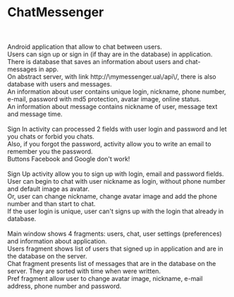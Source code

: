 # ChatMessenger
</br>
</br>
Android application that allow to chat between users.</br>
Users can sign up or sign in (if thay are in the database) in application.</br>
There is database that saves an information about users and chat-messages in app.</br>
On abstract server, with link http://\mymessenger.ua\/api\/, there is also database with users and messages.</br>
An information about user contains unique login, nickname, phone number, e-mail, password with md5 protection, avatar image, online status.</br>
An information about message contains nickname of user, message text and message time.</br>
</br>
Sign In activity can processed 2 fields with user login and password and let you chats or forbid you chats.</br>
Also, if you forgot the password, activity allow you to write an email to remember you the password.</br>
Buttons Facebook and Google don't work!</br>
</br>
Sign Up activity allow you to sign up with login, email and password fields.</br>
User can begin to chat with user nickname as login, without phone number and default image as avatar.</br>
Or, user can change nickname, change avatar image and add the phone number and than start to chat.</br>
If the user login is unique, user can't signs up with the login that already in database.</br>
</br>
Main window shows 4 fragments: users, chat, user settings (preferences) and information about application.</br>
Users fragment shows list of users that signed up in application and are in the database on the server.</br>
Chat fragment presents list of messages that are in the database on the server. They are sorted with time when were written.</br>
Pref fragment allow user to change avatar image, nickname, e-mail address, phone number and password.</br>
</br>
